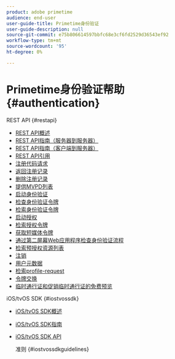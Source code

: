 ```yaml
---
product: adobe primetime
audience: end-user
user-guide-title: Primetime身份验证
user-guide-description: null
source-git-commit: e75b806614597bbfc68e3cf6fd2529d36543ef92
workflow-type: tm+mt
source-wordcount: '95'
ht-degree: 0%

---
```



# Primetime身份验证帮助 {#authentication}

REST API {#restapi}

- [REST API概述](/help/authentication/rest-api-overview.md)
- [REST API指南（服务器到服务器）](/help/authentication/rest-api-cookbook-servertoserver.md)
- [REST API指南（客户端到服务器）](/help/authentication/rest-api-cookbook-clienttoserver.md)
- [REST API引用](/help/authentication/rest-api-reference.md)
- [注册代码请求](/help/authentication/registration-code-request.md)
- [返回注册记录](/help/authentication/return-registration-record.md)
- [删除注册记录](/help/authentication/delete-registration-record.md)
- [提供MVPD列表](/help/authentication/provide-mvpd-list.md)
- [启动身份验证](/help/authentication/initiate-authentication.md)
- [检查身份验证令牌](/help/authentication/check-authentication-token.md)
- [检索身份验证令牌](/help/authentication/retrieve-authentication-token.md)
- [启动授权](/help/authentication/initiate-authorization.md)
- [检索授权令牌](/help/authentication/retrieve-authorization-token.md)
- [获取短媒体令牌](/help/authentication/obtain-short-media-token.md)
- [通过第二屏幕Web应用程序检查身份验证流程](/help/authentication/check-authentication-flow-by-second-screen-web-app.md)
- [检索预授权资源列表](/help/authentication/retrieve-list-of-preauthorized-resources.md)
- [注销](/help/authentication/logout.md)
- [用户元数据](/help/authentication/user-metadata.md)
- [检索profile-request](/help/authentication/retrieve-profilerequest.md)
- [令牌交换](/help/authentication/token-exchange.md)
- [临时通行证和促销临时通行证的免费预览](/help/authentication/free-preview-for-temp-pass-and-promotional-temp-pass.md)

iOS/tvOS SDK {#iostvossdk}

- [iOS/tvOS SDK概述](/help/authentication/iostvos-sdk-overview.md)
- [iOS/tvOS SDK指南](/help/authentication/iostvos-sdk-cookbook.md)
- [iOS/tvOS SDK API](/help/authentication/iostvos-sdk-api-reference.md)

   准则 {#iostvossdkguidelines}


